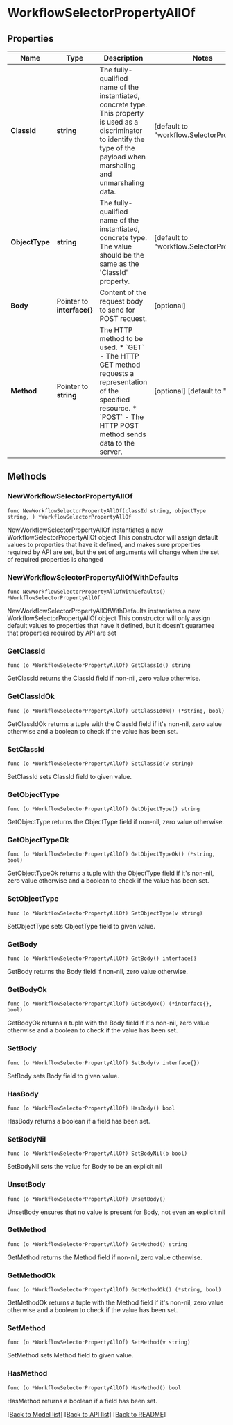 # WorkflowSelectorPropertyAllOf

## Properties

Name | Type | Description | Notes
------------ | ------------- | ------------- | -------------
**ClassId** | **string** | The fully-qualified name of the instantiated, concrete type. This property is used as a discriminator to identify the type of the payload when marshaling and unmarshaling data. | [default to "workflow.SelectorProperty"]
**ObjectType** | **string** | The fully-qualified name of the instantiated, concrete type. The value should be the same as the &#39;ClassId&#39; property. | [default to "workflow.SelectorProperty"]
**Body** | Pointer to **interface{}** | Content of the request body to send for POST request. | [optional] 
**Method** | Pointer to **string** | The HTTP method to be used. * &#x60;GET&#x60; - The HTTP GET method requests a representation of the specified resource. * &#x60;POST&#x60; - The HTTP POST method sends data to the server. | [optional] [default to "GET"]

## Methods

### NewWorkflowSelectorPropertyAllOf

`func NewWorkflowSelectorPropertyAllOf(classId string, objectType string, ) *WorkflowSelectorPropertyAllOf`

NewWorkflowSelectorPropertyAllOf instantiates a new WorkflowSelectorPropertyAllOf object
This constructor will assign default values to properties that have it defined,
and makes sure properties required by API are set, but the set of arguments
will change when the set of required properties is changed

### NewWorkflowSelectorPropertyAllOfWithDefaults

`func NewWorkflowSelectorPropertyAllOfWithDefaults() *WorkflowSelectorPropertyAllOf`

NewWorkflowSelectorPropertyAllOfWithDefaults instantiates a new WorkflowSelectorPropertyAllOf object
This constructor will only assign default values to properties that have it defined,
but it doesn't guarantee that properties required by API are set

### GetClassId

`func (o *WorkflowSelectorPropertyAllOf) GetClassId() string`

GetClassId returns the ClassId field if non-nil, zero value otherwise.

### GetClassIdOk

`func (o *WorkflowSelectorPropertyAllOf) GetClassIdOk() (*string, bool)`

GetClassIdOk returns a tuple with the ClassId field if it's non-nil, zero value otherwise
and a boolean to check if the value has been set.

### SetClassId

`func (o *WorkflowSelectorPropertyAllOf) SetClassId(v string)`

SetClassId sets ClassId field to given value.


### GetObjectType

`func (o *WorkflowSelectorPropertyAllOf) GetObjectType() string`

GetObjectType returns the ObjectType field if non-nil, zero value otherwise.

### GetObjectTypeOk

`func (o *WorkflowSelectorPropertyAllOf) GetObjectTypeOk() (*string, bool)`

GetObjectTypeOk returns a tuple with the ObjectType field if it's non-nil, zero value otherwise
and a boolean to check if the value has been set.

### SetObjectType

`func (o *WorkflowSelectorPropertyAllOf) SetObjectType(v string)`

SetObjectType sets ObjectType field to given value.


### GetBody

`func (o *WorkflowSelectorPropertyAllOf) GetBody() interface{}`

GetBody returns the Body field if non-nil, zero value otherwise.

### GetBodyOk

`func (o *WorkflowSelectorPropertyAllOf) GetBodyOk() (*interface{}, bool)`

GetBodyOk returns a tuple with the Body field if it's non-nil, zero value otherwise
and a boolean to check if the value has been set.

### SetBody

`func (o *WorkflowSelectorPropertyAllOf) SetBody(v interface{})`

SetBody sets Body field to given value.

### HasBody

`func (o *WorkflowSelectorPropertyAllOf) HasBody() bool`

HasBody returns a boolean if a field has been set.

### SetBodyNil

`func (o *WorkflowSelectorPropertyAllOf) SetBodyNil(b bool)`

 SetBodyNil sets the value for Body to be an explicit nil

### UnsetBody
`func (o *WorkflowSelectorPropertyAllOf) UnsetBody()`

UnsetBody ensures that no value is present for Body, not even an explicit nil
### GetMethod

`func (o *WorkflowSelectorPropertyAllOf) GetMethod() string`

GetMethod returns the Method field if non-nil, zero value otherwise.

### GetMethodOk

`func (o *WorkflowSelectorPropertyAllOf) GetMethodOk() (*string, bool)`

GetMethodOk returns a tuple with the Method field if it's non-nil, zero value otherwise
and a boolean to check if the value has been set.

### SetMethod

`func (o *WorkflowSelectorPropertyAllOf) SetMethod(v string)`

SetMethod sets Method field to given value.

### HasMethod

`func (o *WorkflowSelectorPropertyAllOf) HasMethod() bool`

HasMethod returns a boolean if a field has been set.


[[Back to Model list]](../README.md#documentation-for-models) [[Back to API list]](../README.md#documentation-for-api-endpoints) [[Back to README]](../README.md)


